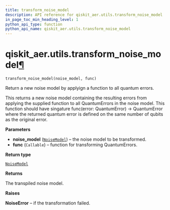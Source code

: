 ```yaml
---
title: transform_noise_model
description: API reference for qiskit_aer.utils.transform_noise_model
in_page_toc_min_heading_level: 1
python_api_type: function
python_api_name: qiskit_aer.utils.transform_noise_model
---
```


# qiskit\_aer.utils.transform\_noise\_model[¶](#qiskit-aer-utils-transform-noise-model "Permalink to this headline")

<span id="qiskit_aer.utils.transform_noise_model" />

`transform_noise_model(noise_model, func)`

Return a new noise model by applyign a function to all quantum errors.

This returns a new noise model containing the resulting errors from applying the supplied function to all QuantumErrors in the noise model. This function should have singature func(error: QuantumError) -> QuantumError where the returned quantum error is defined on the same number of qubits as the original error.

**Parameters**

*   **noise\_model** ([`NoiseModel`](qiskit_aer.noise.NoiseModel "qiskit_aer.noise.noise_model.NoiseModel")) – the noise model to be transformed.
*   **func** (`Callable`) – function for transforming QuantumErrors.

**Return type**

[`NoiseModel`](qiskit_aer.noise.NoiseModel "qiskit_aer.noise.noise_model.NoiseModel")

**Returns**

The transpiled noise model.

**Raises**

**NoiseError** – if the transformation failed.

